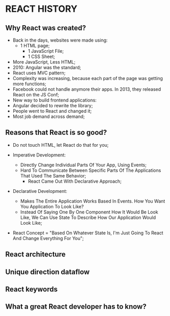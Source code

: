 # REACT HISTORY

## Why React was created?
- Back in the days, websites were made using:
  - 1 HTML page;
	- 1 JavaScript File;
	- 1 CSS Sheet;
- More JavaScript, Less HTML;
- 2010: Angular was the standard;
- React uses MVC pattern;
- Complexity was increasing, because each part of the page was getting more functions;
- Facebook could not handle anymore their apps. In 2013, they released React on the JS Conf;
- New way to build frontend applications:
- Angular decided to rewrite the library;
- People went to React and changed it;
- Most job demand across demand;

## Reasons that React is so good?
- Do not touch HTML, let React do that for you;

- Imperative Development: 
  - Directly Change Individual Parts Of Your App, Using Events;
  - Hard To Communicate Between Specific Parts Of The Applications That Used The Same Behavior;
	- React Came Out With Declarative Approach;
	
- Declarative Development:
	- Makes The Entire Application Works Based In Events. How You Want You Application To Look Like?
	- Instead Of Saying One By One Component How It Would Be Look Like, We Can Use State To Describe How Our Application Would Look Like;

- React Concept = "Based On Whatever State Is, I'm Just Going To React And Change Everything For You";

## React architecture
## Unique direction dataflow
## React keywords
## What a great React developer has to know?